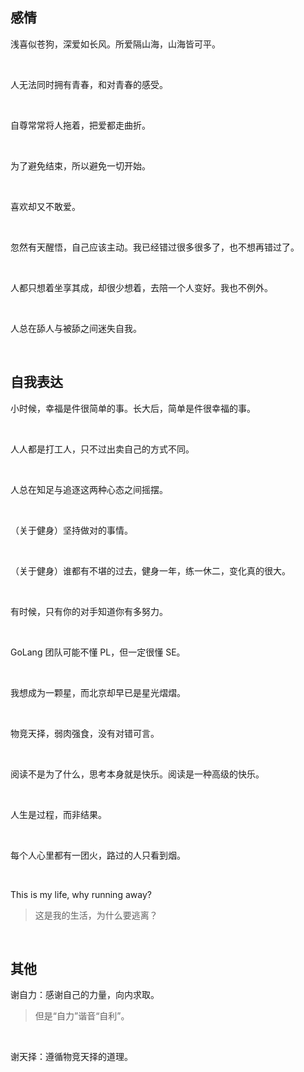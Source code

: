 ## 感情

浅喜似苍狗，深爱如长风。所爱隔山海，山海皆可平。

    

人无法同时拥有青春，和对青春的感受。

    

自尊常常将人拖着，把爱都走曲折。

    

为了避免结束，所以避免一切开始。

    

喜欢却又不敢爱。

    

忽然有天醒悟，自己应该主动。我已经错过很多很多了，也不想再错过了。

    

人都只想着坐享其成，却很少想着，去陪一个人变好。我也不例外。

    

人总在舔人与被舔之间迷失自我。

    

## 自我表达

小时候，幸福是件很简单的事。长大后，简单是件很幸福的事。

    

人人都是打工人，只不过出卖自己的方式不同。

    

人总在知足与追逐这两种心态之间摇摆。

    

（关于健身）坚持做对的事情。

    

（关于健身）谁都有不堪的过去，健身一年，练一休二，变化真的很大。

    

有时候，只有你的对手知道你有多努力。

    

GoLang 团队可能不懂 PL，但一定很懂 SE。

    

我想成为一颗星，而北京却早已是星光熠熠。

    

物竞天择，弱肉强食，没有对错可言。

    

阅读不是为了什么，思考本身就是快乐。阅读是一种高级的快乐。

    

人生是过程，而非结果。

    

每个人心里都有一团火，路过的人只看到烟。

    

This is my life, why running away?

> 这是我的生活，为什么要逃离？

    

## 其他

谢自力：感谢自己的力量，向内求取。

> 但是“自力”谐音“自利”。

    

谢天择：遵循物竞天择的道理。
